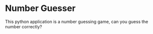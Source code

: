 # Number Guesser
This python application is a number guessing game, can you guess the number correctly?